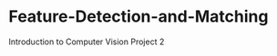 Feature-Detection-and-Matching
==============================

Introduction to Computer Vision Project 2
